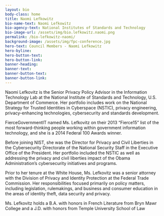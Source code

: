 ```yaml
---
layout: bio
body-class: home
title: Naomi Lefkowitz
bio-name-text: Naomi Lefkowitz
bio-agency-text: National Institutes of Standards and Technology
bio-image-url: /assets/img/bio.lefkowitz.naomi.png
permalink: /bio-lefkowitz-naomi/
background-image: /assets/img/fpc-conference.jpg
hero-text: Council Members - Naomi Lefkowitz
hero-byline:
hero-button-text: 
hero-button-link: 
banner-heading: 
banner-text: 
banner-button-text: 
banner-button-link: 
---
```

Naomi Lefkovitz is the Senior Privacy Policy Advisor in the Information 
Technology Lab at the National Institute of Standards and Technology, U.S. 
Department of Commerce. Her portfolio includes work on the National Strategy for 
Trusted Identities in Cyberspace (NSTIC), privacy engineering, privacy-enhancing 
technologies, cybersecurity and standards development.

FierceGovernmentIT named Ms. Lefkovitz on their 2013 “Fierce15” list of the 
most forward-thinking people working within government information technology, 
and she is a 2014 Federal 100 Awards winner.

Before joining NIST, she was the Director for Privacy and Civil Liberties in 
the Cybersecurity Directorate of the National Security Staff in the Executive 
Office of the President.  Her portfolio included the NSTIC as well as addressing 
the privacy and civil liberties impact of the Obama Administration’s 
cybersecurity initiatives and programs.

Prior to her tenure at the White House, Ms. Lefkovitz was a senior attorney 
with the Division of Privacy and Identity Protection at the Federal Trade 
Commission. Her responsibilities focused primarily on policy matters, including 
legislation, rulemakings, and business and consumer education in the areas of 
identity theft, data security and privacy.

Ms. Lefkovitz holds a B.A. with honors in French Literature from Bryn Mawr 
College and a J.D. with honors from Temple University School of Law
